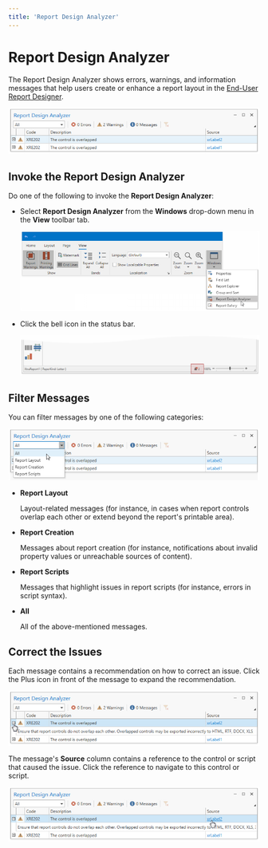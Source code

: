 ```yaml
---
title: 'Report Design Analyzer'
---
```

# Report Design Analyzer

The Report Design Analyzer shows errors, warnings, and information messages that help users create or enhance a report layout in the [End-User Report Designer](../../report-designer-for-wpf.md).

![](../../../../images/eurd-report-design-analyzer-wpf.png)

## Invoke the Report Design Analyzer

Do one of the following to invoke the **Report Design Analyzer**:

* Select **Report Design Analyzer** from the **Windows** drop-down menu in the **View** toolbar tab.

    ![](../../../../images/eurd-report-design-analyzer-wpf-invoke-from-toolbar.png)

* Click the bell icon in the status bar.

    ![](../../../../images/eurd-report-design-analyzer-wpf-invoke-with-bell.png)

## Filter Messages

You can filter messages by one of the following categories:

![](../../../../images/eurd-report-design-analyzer-wpf-filter-messages.png)

* **Report Layout**

    Layout-related messages (for instance, in cases when report controls overlap each other or extend beyond the report's printable area).

* **Report Creation**

    Messages about report creation (for instance, notifications about invalid property values or unreachable sources of content).

* **Report Scripts**

    Messages that highlight issues in report scripts (for instance, errors in script syntax).

* **All**

    All of the above-mentioned messages.

## Correct the Issues

Each message contains a recommendation on how to correct an issue. Click the Plus icon in front of the message to expand the recommendation.

![](../../../../images/eurd-report-design-analyzer-wpf-expand-message.png)

The message's **Source** column contains a reference to the control or script that caused the issue. Click the reference to navigate to this control or script.

![](../../../../images/eurd-report-design-analyzer-wpf-navigate-to-control.png)
